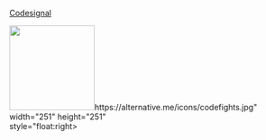 
<a href="https://codesignal.com/">Codesignal</a>

 <div>
 <img style="-webkit-user-select: none;cursor: zoom-in;"src="https://user-images.githubusercontent.com/38188753/48025490-06609080-e15d-11e8-823f-ff2b3324dc76.png" width="151" height="151" style="float:left; margin-right:5px;>
  
 <img style="-webkit-user-select: none;cursor: zoom-in;" src="https://alternative.me/icons/codefights.jpg" width="251" height="251"       
  style="float:right>
 </div>



